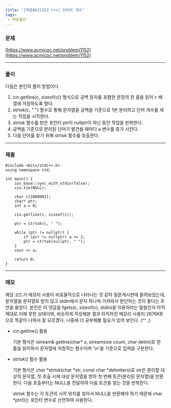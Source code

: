 ```yaml
---
title: "[백준BOJ1152 C++] 단어의 개수"
tags:
 - 백준풀이
---
```


### 문제

[https://www.acmicpc.net/problem/1152](https://www.acmicpc.net/problem/1152)

***

### 풀이

다음은 본인의 풀이 방법이다.

1. cin.getline(c, sizeof(c)) 형식으로 공백 문자를 포함한 문장의 한 줄을 읽어 c 배열에 저장하도록 했다.
2. strtok(c, " ") 함수로 통해 문자열을 공백을 기준으로 1번 분리하고 단어 개수를 세는 작업을 시작한다.
3. strtok 함수를 받은 포인터 ptr이 nullptr이 아닌 동안 작업을 반복한다.
4. 공백을 기준으로 분리된 단어가 발견될 때마다 a 변수를 증가 시킨다.
5. 다음 단어를 찾기 위해 strtok 함수를 호출한다. 

***

### 제출

```C++17
#include <bits/stdc++.h>
using namespace std;

int main() {
	ios_base::sync_with_stdio(false);
	cin.tie(NULL);

	char c[1000001];
	char* ptr;
	int a = 0;

	cin.getline(c, sizeof(c));

	ptr = strtok(c, " ");

	while (ptr != nullptr) {
		if (ptr != nullptr) a += 1;
		ptr = strtok(nullptr, " ");
	}
	cout << a;

	return 0;
}
```

***

### 메모
해당 코드가 메모리 사용이 비효율적으로 나타나는 것 같아 질문게시판에 올려보았는데, 
문자열을 문자열로 받지 않고 stdin에서 문자 하나씩 가져와서 판단하는 것이 좋다는 조언을 들었다.
본인은 이 댓글을 fgets(c, sizeof(c), stdin)을 이용하라는 말씀인지 아직 제대로 이해 못한 상태이며, 
비슷하게 작성해본 결과 아직까진 메모리 사용이 2876KB으로 똑같이 나와서 잘 모르겠다. 
나중에 더 공부해볼 필요가 있어 보인다. (^^ ;)

- cin.getline() 활용
  
  기본 형식은 istream& getline(char* s, streamsize count, char delim)로
  한 줄을 읽어와서 문자열에 저장하는 함수이며 '\n'을 기준으로 입력을 구분한다.
- strtok() 함수 활용

  기본 형식은 char *strtok(char *str, const char *delimiters)로
  str은 분리할 대상의 문자열, 첫 호출 시에 대상 문자열을 받아 첫 번째 토큰(분리된 문자열)을 반환한다.
  다음 호출부터는 NULL을 전달하여 다음 토큰을 찾는 것을 반복한다.

  strtok 함수는 각 토큰의 시작 위치를 찾아서 NULL을 반환해야 하기 때문에
  char *ptr라는 포인터 변수로 선언하여 사용한다.
